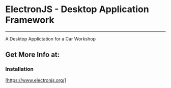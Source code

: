 # ElectronJS - Desktop Application Framework
____________________________________________________________

A Desktop Applictation for a Car Workshop

## Get More Info at:

### Installation

[https://www.electronjs.org/]
